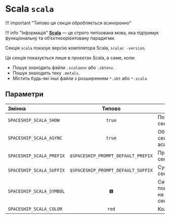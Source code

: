 # Scala `scala`

!!! important "Типово ця секція обробляється асинхронно"

!!! info "Інформація"
    [**Scala**](https://www.scala-lang.org/) — це строго типізована мова, яка підтримує функціональну та об’єктноорієнтовану парадигми.

Секція `scala` показує версію компілятора Scala, `scalac -version`.

Ця секція показується лише в проєктах Scala, а саме, коли:

* Пошук знаходить файли `.scalaenv` або `.sbtenv`.
* Пошук знаходить теку `.metals`.
* Містить будь-які інші файли з розширенням `*.sbt` або `*.scala`

## Параметри

| Змінна                   |               Типово               | Опис                                     |
|:------------------------ |:----------------------------------:| ---------------------------------------- |
| `SPACESHIP_SCALA_SHOW`   |               `true`               | Показати секцію                          |
| `SPACESHIP_SCALA_ASYNC`  |               `true`               | Обробляти секцію асинхронно              |
| `SPACESHIP_SCALA_PREFIX` | `$SPACESHIP_PROMPT_DEFAULT_PREFIX` | Префікс секції                           |
| `SPACESHIP_SCALA_SUFFIX` | `$SPACESHIP_PROMPT_DEFAULT_SUFFIX` | Суфікс секції                            |
| `SPACESHIP_SCALA_SYMBOL` |                `🆂`                 | Символ, що показується на початку секції |
| `SPACESHIP_SCALA_COLOR`  |               `red`                | Колір секції                             |
